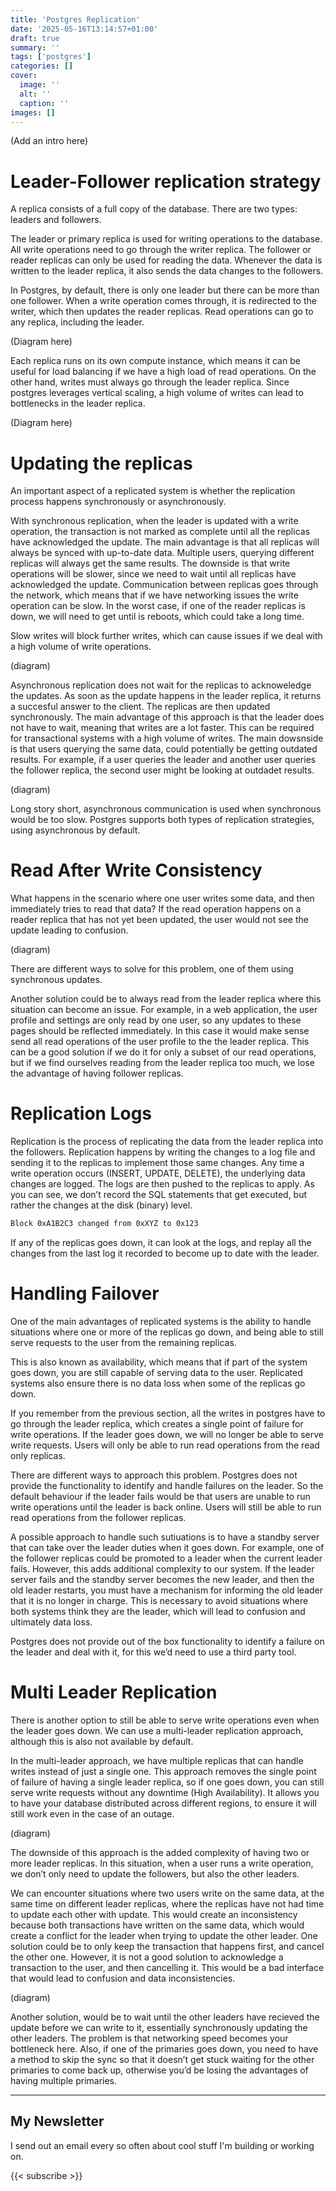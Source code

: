 ```yaml
---
title: 'Postgres Replication'
date: '2025-05-16T13:14:57+01:00'
draft: true 
summary: ''
tags: ['postgres']
categories: []
cover:
  image: ''
  alt: ''
  caption: ''
images: []
---
```



(Add an intro here)

# Leader-Follower replication strategy

A replica consists of a full copy of the database. There are two types: leaders and followers.

The leader or primary replica is used for writing operations to the database. All write operations need to go through the writer replica.
The follower or reader replicas can only be used for reading the data. Whenever the data is written to the leader replica, it also sends the data changes to the followers.

In Postgres, by default, there is only one leader but there can be more than one follower. When a write operation comes through, it is redirected to the writer, which then updates the reader replicas. Read operations can go to any replica, including the leader.

(Diagram here)

Each replica runs on its own compute instance, which means it can be useful for load balancing if we have a high load of read operations. On the other hand, writes must always go through the leader replica. Since postgres leverages vertical scaling, a high volume of writes can lead to bottlenecks in the leader replica.

(Diagram here)

# Updating the replicas

An important aspect of a replicated system is whether the replication process happens synchronously or asynchronously. 

With synchronous replication, when the leader is updated with a write operation, the transaction is not marked as complete until all the replicas have acknowledged the update. The main advantage is that all replicas will always be synced with up-to-date data. Multiple users, querying different replicas will always get the same results. The downside is that write operations will be slower, since we need to wait until all replicas have acknowledged the update. Communication between replicas goes through the network, which means that if we have networking issues the write operation can be slow. In the worst case, if one of the reader replicas is down, we will need to get until is reboots, which could take a long time.

Slow writes will block further writes, which can cause issues if we deal with a high volume of write operations.

(diagram)

Asynchronous replication does not wait for the replicas to acknoweledge the updates. As soon as the update happens in the leader replica, it returns a succesful answer to the client. The replicas are then updated synchronously. The main advantage of this approach is that the leader does not have to wait, meaning that writes are a lot faster. This can be required for transactional systems with a high volume of writes. The main dowsnside is that users querying the same data, could potentially be getting outdated results. For example, if a user queries the leader and another user queries the follower replica, the second user might be looking at outdadet results.

(diagram)

Long story short, asynchronous communication is used when synchronous would be too slow. Postgres supports both types of replication strategies, using asynchronous by default.

# Read After Write Consistency

What happens in the scenario where one user writes some data, and then immediately tries to read that data? If the read operation happens on a reader replica that has not yet been updated, the user would not see the update leading to confusion.

(diagram)

There are different ways to solve for this problem, one of them using synchronous updates.

Another solution could be to always read from the leader replica where this situation can become an issue. For example, in a web application, the user profile and settings are only read by one user, so any updates to these pages should be reflected immediately. In this case it would make sense send all read operations of the user profile to the the leader replica. This can be a good solution if we do it for only a subset of our read operations, but if we find ourselves reading from the leader replica too much, we lose the advantage of having follower replicas.


# Replication Logs
Replication is the process of replicating the data from the leader replica into the followers. Replication happens by writing the changes to a log file and sending it to the replicas to implement those same changes. Any time a write operation occurs (INSERT, UPDATE, DELETE), the underlying data changes are logged. The logs are then pushed to the replicas to apply. As you can see, we don’t record the SQL statements that get executed, but rather the changes at the disk (binary) level.

```bash
Block 0xA1B2C3 changed from 0xXYZ to 0x123
```

If any of the replicas goes down, it can look at the logs, and replay all the changes from the last log it recorded to become up to date with the leader.

# Handling Failover

One of the main advantages of replicated systems is the ability to handle situations where one or more of the replicas go down, and being able to still serve requests to the user from the remaining replicas. 

This is also known as availability, which means that if part of the system goes down, you are still capable of serving data to the user. Replicated systems also ensure there is no data loss when some of the replicas go down.

If you remember from the previous section, all the writes in postgres have to go through the leader replica, which creates a single point of failure for write operations. If the leader goes down, we will no longer be able to serve write requests. Users will only be able to run read operations from the read only replicas.

There are different ways to approach this problem. Postgres does not provide the functionality to identify and handle failures on the leader. So the default behaviour if the leader fails would be that users are unable to run write operations until the leader is back online. Users will still be able to run read operations from the follower replicas.

A possible approach to handle such sutiuations is to have a standby server that can take over the leader duties when it goes down. For example, one of the follower replicas could be promoted to a leader when the current leader fails. However, this adds additional complexity to our system. If the leader server fails and the standby server becomes the new leader, and then the old leader restarts, you must have a mechanism for informing the old leader that it is no longer in charge. This is necessary to avoid situations where both systems think they are the leader, which will lead to confusion and ultimately data loss.

Postgres does not provide out of the box functionality to identify a failure on the leader and deal with it, for this we’d need to use a third party tool.


# Multi Leader Replication

There is another option to still be able to serve write operations even when the leader goes down. We can use a multi-leader replication approach, although this is also not available by default.

In the multi-leader approach, we have multiple replicas that can handle writes instead of just a single one. This approach removes the single point of failure of having a single leader replica, so if one goes down, you can still serve write requests without any downtime (High Availability). It allows you to have your database distributed across different regions, to ensure it will still work even in the case of an outage.

(diagram)

The downside of this approach is the added complexity of having two or more leader replicas. In this situation, when a user runs a write operation, we don’t only need to update the followers, but also the other leaders.

We can encounter situations where two users write on the same data, at the same time on different leader replicas, where the replicas have not had time to update each other with update. This would create an inconsistency because both transactions have written on the same data, which would create a conflict for the leader when trying to update the other leader. One solution could be to only keep the transaction that happens first, and cancel the other one. However, it is not a good solution to acknowledge a transaction to the user, and then cancelling it. This would be a bad interface that would lead to confusion and data inconsistencies. 

(diagram)

Another solution, would be to wait until the other leaders have recieved the update before we can write to it, essentially synchronously updating the other leaders. The problem is that networking speed becomes your bottleneck here. Also, if one of the primaries goes down, you need to have a method to skip the sync so that it doesn’t get stuck waiting for the other primaries to come back up, otherwise you’d be losing the advantages of having multiple primaries.

---
## My Newsletter

I send out an email every so often about cool stuff I'm building or working on.

{{< subscribe >}}

